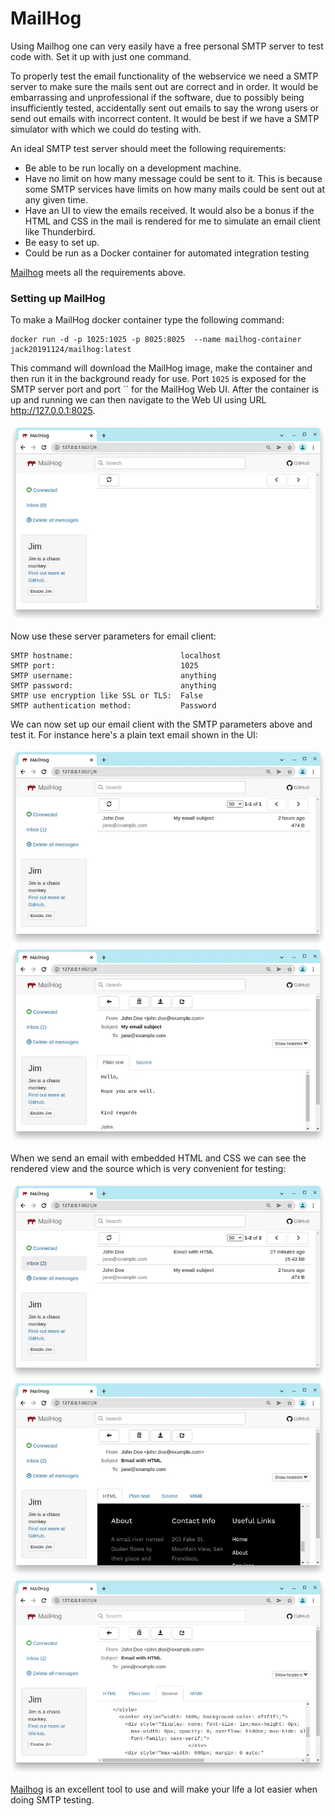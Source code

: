 MailHog
=======

Using Mailhog one can very easily have a free personal SMTP server to test code with. Set it up with just one command.

To properly test the email functionality of the webservice we need a SMTP server to make sure the mails sent out are
correct and in order. It would be embarrassing and unprofessional if the software, due to possibly being insufficiently
tested, accidentally sent out emails to say the wrong users or send out emails with incorrect content. It would be best
if we have a SMTP simulator with which we could do testing with.

An ideal SMTP test server should meet the following requirements:

- Be able to be run locally on a development machine.
- Have no limit on how many message could be sent to it. This is because some SMTP services have limits on how many
  mails could be sent out at any given time.
- Have an UI to view the emails received. It would also be a bonus if the HTML and CSS in the mail is rendered for me to
  simulate an email client like Thunderbird.
- Be easy to set up.
- Could be run as a Docker container for automated integration testing

[Mailhog] meets all the requirements above.

### Setting up MailHog

To make a MailHog docker container type the following command:

```console
docker run -d -p 1025:1025 -p 8025:8025  --name mailhog-container jack20191124/mailhog:latest
```

This command will download the MailHog image, make the container and then run it in the background ready for use. Port
`1025` is exposed for the SMTP server port and port `` for the MailHog Web UI. After the container is up and running
we can then navigate to the Web UI using URL http://127.0.0.1:8025.

![MailHog UI](../assets/images/mailhog.png "The Web UI of Mailhog")

Now use these server parameters for email client:

```console
SMTP hostname:                        localhost
SMTP port:                            1025
SMTP username:                        anything
SMTP password:                        anything
SMTP use encryption like SSL or TLS:  False
SMTP authentication method:           Password
```

We can now set up our email client with the SMTP parameters above and test it. For instance here's a plain text email
shown in the UI:

![MailHog UI with new email](../assets/images/mailhog-new-email.png "The Mailhog Web UI showing one plain text email received")
![MailHog UI with new email content](../assets/images/mailhog-new-email-content.png "Mailhog has a tab to see the plain text of an email")

When we send an email with embedded HTML and CSS we can see the rendered view and the source which is very convenient
for testing:

![MailHog UI with new CSS email](../assets/images/mailhog-new-email-css.png "Mailhog shows the email with embedded HMTL we just received")
![MailHog UI with new CSS email content](../assets/images/mailhog-new-css-email-content.png "Mailhog will render the HTML and CSS like an email client would")
![MailHog UI with new CSS email content source](../assets/images/mailhog-new-css-email-source.png "In addition to rendering the HMTL, Mailhog also shows the email source")

[Mailhog] is an excellent tool to use and will make your life a lot easier when doing SMTP testing.

[Mailhog]: https://mailhog.paion-data.dev/
